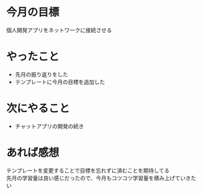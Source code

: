 # 今月の目標
個人開発アプリをネットワークに接続させる
# やったこと
* 先月の振り返りをした
* テンプレートに今月の目標を追加した
# 次にやること
* チャットアプリの開発の続き
# あれば感想
テンプレートを変更することで目標を忘れずに済むことを期待してる  
先月の学習量は良い感じだったので、今月もコツコツ学習量を積み上げていきたい
